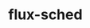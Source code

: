 ---
title: "flux-sched"
layout: cache
categories: [package, develop-2023-11-19]
meta: {"versions": ["0.29.0"], "compilers": ["gcc@=11.4.0", "gcc@=7.3.1", "gcc@=9.4.0", "oneapi@=2023.2.0"], "oss": ["amzn2", "ubuntu20.04"], "platforms": ["linux"], "targets": ["aarch64", "neoverse_n1", "neoverse_v1", "ppc64le", "x86_64_v3"], "stacks": ["aws-isc", "aws-isc-aarch64", "e4s", "e4s-neoverse_v1", "e4s-oneapi", "e4s-power", "root"], "num_specs": 7, "num_specs_by_stack": {"aws-isc-aarch64": 2, "root": 7, "aws-isc": 1, "e4s-neoverse_v1": 1, "e4s-power": 1, "e4s": 1, "e4s-oneapi": 1}}
spec_details: [{"hash": "226gq6tdjdauplb3vp2c3fpbwq7l66mc", "compiler": "gcc@=7.3.1", "versions": ["0.29.0"], "os": "amzn2", "platform": "linux", "target": "aarch64", "variants": ["build_system=cmake", "build_type=Release", "~cuda", "generator=ninja", "~ipo"], "stacks": ["aws-isc-aarch64", "root"], "size": "-", "tarball": "https://binaries.spack.io/releases/develop-2023-11-19/build_cache/linux-amzn2-aarch64/gcc-7.3.1/flux-sched-0.29.0/linux-amzn2-aarch64-gcc-7.3.1-flux-sched-0.29.0-226gq6tdjdauplb3vp2c3fpbwq7l66mc.spack"}, {"hash": "s464m7sbp5mnvjnmdkfxdu5pd7xlfklz", "compiler": "gcc@=7.3.1", "versions": ["0.29.0"], "os": "amzn2", "platform": "linux", "target": "neoverse_n1", "variants": ["build_system=cmake", "build_type=Release", "~cuda", "generator=ninja", "~ipo"], "stacks": ["aws-isc-aarch64", "root"], "size": "-", "tarball": "https://binaries.spack.io/releases/develop-2023-11-19/build_cache/linux-amzn2-neoverse_n1/gcc-7.3.1/flux-sched-0.29.0/linux-amzn2-neoverse_n1-gcc-7.3.1-flux-sched-0.29.0-s464m7sbp5mnvjnmdkfxdu5pd7xlfklz.spack"}, {"hash": "4vkhp5qwcjfzg247ry5dvwk3tkjl5fbu", "compiler": "gcc@=7.3.1", "versions": ["0.29.0"], "os": "amzn2", "platform": "linux", "target": "x86_64_v3", "variants": ["build_system=cmake", "build_type=Release", "~cuda", "generator=ninja", "~ipo"], "stacks": ["root", "aws-isc"], "size": "-", "tarball": "https://binaries.spack.io/releases/develop-2023-11-19/build_cache/linux-amzn2-x86_64_v3/gcc-7.3.1/flux-sched-0.29.0/linux-amzn2-x86_64_v3-gcc-7.3.1-flux-sched-0.29.0-4vkhp5qwcjfzg247ry5dvwk3tkjl5fbu.spack"}, {"hash": "qatvsayldwdqfgcqebujgn7ladi4di54", "compiler": "gcc@=11.4.0", "versions": ["0.29.0"], "os": "ubuntu20.04", "platform": "linux", "target": "neoverse_v1", "variants": ["build_system=cmake", "build_type=Release", "~cuda", "generator=ninja", "~ipo"], "stacks": ["e4s-neoverse_v1", "root"], "size": "-", "tarball": "https://binaries.spack.io/releases/develop-2023-11-19/build_cache/linux-ubuntu20.04-neoverse_v1/gcc-11.4.0/flux-sched-0.29.0/linux-ubuntu20.04-neoverse_v1-gcc-11.4.0-flux-sched-0.29.0-qatvsayldwdqfgcqebujgn7ladi4di54.spack"}, {"hash": "mymj3qbvtq5ophooxfugt4zdejge4cta", "compiler": "gcc@=9.4.0", "versions": ["0.29.0"], "os": "ubuntu20.04", "platform": "linux", "target": "ppc64le", "variants": ["build_system=cmake", "build_type=Release", "~cuda", "generator=ninja", "~ipo"], "stacks": ["e4s-power", "root"], "size": "-", "tarball": "https://binaries.spack.io/releases/develop-2023-11-19/build_cache/linux-ubuntu20.04-ppc64le/gcc-9.4.0/flux-sched-0.29.0/linux-ubuntu20.04-ppc64le-gcc-9.4.0-flux-sched-0.29.0-mymj3qbvtq5ophooxfugt4zdejge4cta.spack"}, {"hash": "we27wybytsaa5x6fh5arj7xbabxpedye", "compiler": "gcc@=11.4.0", "versions": ["0.29.0"], "os": "ubuntu20.04", "platform": "linux", "target": "x86_64_v3", "variants": ["build_system=cmake", "build_type=Release", "~cuda", "generator=ninja", "~ipo"], "stacks": ["e4s", "root"], "size": "-", "tarball": "https://binaries.spack.io/releases/develop-2023-11-19/build_cache/linux-ubuntu20.04-x86_64_v3/gcc-11.4.0/flux-sched-0.29.0/linux-ubuntu20.04-x86_64_v3-gcc-11.4.0-flux-sched-0.29.0-we27wybytsaa5x6fh5arj7xbabxpedye.spack"}, {"hash": "sjaeou2k6w3wpmke4gxd7nhcyslvpgjx", "compiler": "oneapi@=2023.2.0", "versions": ["0.29.0"], "os": "ubuntu20.04", "platform": "linux", "target": "x86_64_v3", "variants": ["build_system=cmake", "build_type=Release", "~cuda", "generator=ninja", "~ipo"], "stacks": ["e4s-oneapi", "root"], "size": "-", "tarball": "https://binaries.spack.io/releases/develop-2023-11-19/build_cache/linux-ubuntu20.04-x86_64_v3/oneapi-2023.2.0/flux-sched-0.29.0/linux-ubuntu20.04-x86_64_v3-oneapi-2023.2.0-flux-sched-0.29.0-sjaeou2k6w3wpmke4gxd7nhcyslvpgjx.spack"}]
---